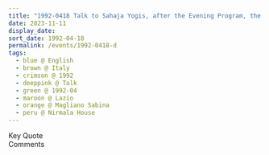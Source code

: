 ```yaml
---
title: "1992-0418 Talk to Sahaja Yogis, after the Evening Program, the day before Easter Pūjā, Nirmala House, Vocabolo Alboreto 10, Magliano Sabina (70 kms N of Rome), Lazio, Italy"
date: 2023-11-11
display_date: 
sort_date: 1992-04-18
permalink: /events/1992-0418-d
tags:
  - blue @ English
  - brown @ Italy
  - crimson @ 1992
  - deeppink @ Talk
  - green @ 1992-04
  - maroon @ Lazio
  - orange @ Magliano Sabina
  - peru @ Nirmala House
---
```


<wave-list>
  <list-title color="green" width="75">Key Quote</list-title>
  <list-item color="BlanchedAlmond"  width="200"></list-item>
  <list-item color="Lavender"></list-item>
  <list-item color="BlanchedAlmond"></list-item>
</wave-list>

<br>

<wave-list>
  <list-title color="green" width="75">Comments</list-title>
  <list-item color="BlanchedAlmond"  width="200"></list-item>
  <list-item color="Lavender"></list-item>
  <list-item color="BlanchedAlmond"></list-item>
</wave-list>